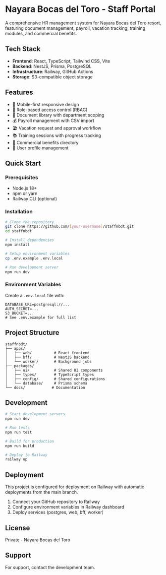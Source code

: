 # Nayara Bocas del Toro - Staff Portal

A comprehensive HR management system for Nayara Bocas del Toro resort, featuring document management, payroll, vacation tracking, training modules, and commercial benefits.

## Tech Stack

- **Frontend**: React, TypeScript, Tailwind CSS, Vite
- **Backend**: NestJS, Prisma, PostgreSQL
- **Infrastructure**: Railway, GitHub Actions
- **Storage**: S3-compatible object storage

## Features

- 📱 Mobile-first responsive design
- 🔐 Role-based access control (RBAC)
- 📄 Document library with department scoping
- 💰 Payroll management with CSV import
- 🏖️ Vacation request and approval workflow
- 📚 Training sessions with progress tracking
- 🎁 Commercial benefits directory
- 👤 User profile management

## Quick Start

### Prerequisites

- Node.js 18+
- npm or yarn
- Railway CLI (optional)

### Installation

```bash
# Clone the repository
git clone https://github.com/[your-username]/staffnbdt.git
cd staffnbdt

# Install dependencies
npm install

# Setup environment variables
cp .env.example .env.local

# Run development server
npm run dev
```

### Environment Variables

Create a `.env.local` file with:

```env
DATABASE_URL=postgresql://...
AUTH_SECRET=...
S3_BUCKET=...
# See .env.example for full list
```

## Project Structure

```
staffnbdt/
├── apps/
│   ├── web/          # React frontend
│   ├── bff/          # NestJS backend
│   └── worker/       # Background jobs
├── packages/
│   ├── ui/           # Shared UI components
│   ├── types/        # TypeScript types
│   ├── config/       # Shared configurations
│   └── database/     # Prisma schema
└── docs/            # Documentation
```

## Development

```bash
# Start development servers
npm run dev

# Run tests
npm run test

# Build for production
npm run build

# Deploy to Railway
railway up
```

## Deployment

This project is configured for deployment on Railway with automatic deployments from the main branch.

1. Connect your GitHub repository to Railway
2. Configure environment variables in Railway dashboard
3. Deploy services (postgres, web, bff, worker)

## License

Private - Nayara Bocas del Toro

## Support

For support, contact the development team.